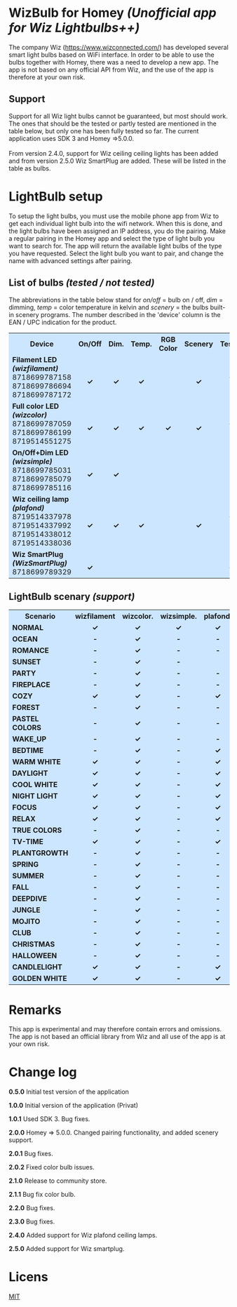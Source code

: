 # WizBulb for Homey *(Unofficial app for Wiz Lightbulbs++)*

The company Wiz (https://www.wizconnected.com/) has developed several smart light bulbs based on WiFi interface. In order to be able to use the bulbs together with Homey, there was a need to develop a new app. The app is not based on any official API from Wiz, and the use of the app is therefore at your own risk.

## Support

Support for all Wiz light bulbs cannot be guaranteed, but most should work. The ones that should be the tested or partly tested are mentioned in the table below, but only one has been fully tested so far. The current application uses SDK 3 and Homey =>5.0.0.<br><br>
From version 2.4.0, support for Wiz ceiling ceiling lights has been added and from version 2.5.0 Wiz SmartPlug are added. These will be listed in the table as bulbs. 
# LightBulb setup
To setup the light bulbs, you must use the mobile phone app from Wiz to get each individual light bulb into the wifi network. When this is done, and the light bulbs have been assigned an IP address, you do the pairing. Make a regular pairing in the Homey app and select the type of light bulb you want to search for. The app will return the available light bulbs of the type you have requested. Select the light bulb you want to pair, and change the name with advanced settings after pairing.


## List of bulbs *(tested / not tested)*
The abbreviations in the table below stand for *on/off* = bulb on / off, *dim* = dimming, *temp* = color temperature in kelvin and *scenery* = the bulbs built-in scenery programs. The number described in the 'device' column is the EAN / UPC indication for the product.
<center>
<table style="background:#cce6ff">
  <tr>
    <th style="width:150px">Device</th>
    <th  style="width:75px">On/Off</th>
    <th  style="width:75px">Dim.</th>
    <th  style="width:75px">Temp.</th>
    <th  style="width:75px">RGB Color</th>
    <th  style="width:75px">Scenery</th>
    <th  style="width:75px">Tested</th>
  </tr>
  <tr>
    <td><b>Filament LED<br><i>(wizfilament)</i></b>  <br>8718699787158<br>8718699786694<br>8718699787172</td>
    <td style="text-align:center"><br><b>&checkmark;</b></td>
    <td style="text-align:center"><br><b>&checkmark;</b></td>
    <td style="text-align:center"><br><b>&checkmark;</b></td>
    <td style="text-align:center"> </td>
    <td style="text-align:center"><br><b>&checkmark;</b></td>
    <td style="text-align:center"><br><br><b>&checkmark;</b><br>-<br>-</td>
  </tr>
  <tr>
    <td><b>Full color LED<br><i>(wizcolor)</i></b><br>8718699787059<br>8718699786199<br>8719514551275</td>
    <td style="text-align:center"><br><b>&checkmark;</b></td>
    <td style="text-align:center"><br><b>&checkmark;</b></td>
    <td style="text-align:center"><br><b>&checkmark;</b></td>
    <td style="text-align:center"><br><b>&checkmark;</b></td>
    <td style="text-align:center"><br><b>&checkmark;</b></td>
    <td style="text-align:center"><br><br><b>&checkmark;</b><br>-<br>-</td>
  </tr>
<tr>
    <td><b>On/Off+Dim LED<br><i>(wizsimple)</i></b><br>8718699785031<br>8718699785079<br>8718699785116</td>
    <td style="text-align:center"><br><b>&checkmark;</b></td>
    <td style="text-align:center"><br><b>&checkmark;</b></td>
    <td style="text-align:center"><br><b></b></td>
    <td style="text-align:center"><br><b></b></td>
    <td style="text-align:center"><br><b></b></td>
    <td style="text-align:center"><br><br>-<br>-<br>-</td>
  </tr>
<tr>
    <td><b>Wiz ceiling lamp<br><i>(plafond)</i></b><br>8719514337978<br>8719514337992<br>8719514338012<br>8719514338036</td>
    <td style="text-align:center"><br><b>&checkmark;</b></td>
    <td style="text-align:center"><br><b>&checkmark;</b></td>
    <td style="text-align:center"><br><b>&checkmark;</b></td>
    <td style="text-align:center"><br><b></b></td>
    <td style="text-align:center"><br><b>&checkmark;</b></td>
    <td style="text-align:center"><br><br><b>&checkmark;</b><br>-<br>-<br>-</td>
  </tr>
<tr>
    <td><b>Wiz SmartPlug<br><i>(WizSmartPlug)</i></b><br>8718699789329</td>
    <td style="text-align:center"><br><b>&checkmark;</b></td>
    <td style="text-align:center"><br></td>
    <td style="text-align:center"><br></td>
    <td style="text-align:center"><br></td>
    <td style="text-align:center"><br></td>
    <td style="text-align:center"><br><b>&checkmark;</b></td>
  </tr>
</table></center>

## LightBulb scenary *(support)*
<center><table style="background:#cce6ff">
  <tr>
    <th style="width:150px">Scenario</th>
    <th  style="width:100px">wizfilament</th>
    <th  style="width:100px">wizcolor.</th>
    <th  style="width:100px">wizsimple.</th>
    <th  style="width:100px">plafond.</th>
    <th  style="width:100px">Remarks</th>
  </tr>
  <tr>
    <td><b>NORMAL</b></td>
    <td style="text-align:center"><b>&checkmark;</b></td>
    <td style="text-align:center"><b>&checkmark;</b></td>
    <td style="text-align:center"><b>&checkmark;</b></td>
    <td style="text-align:center"><b>&checkmark;</b></td>
    <td style="text-align:center">2700K</td>
  </tr>
  <tr>
    <td><b>OCEAN</b></td>
    <td style="text-align:center"><b>-</b></td>
    <td style="text-align:center"><b>&checkmark;</b></td>
    <td style="text-align:center"><b>-</b></td>
    <td style="text-align:center"><b>-</b></td>
    <td style="text-align:center"> </td>
  </tr>
  <tr>
    <td><b>ROMANCE</b></td>
    <td style="text-align:center"><b>-</b></td>
    <td style="text-align:center"><b>&checkmark;</b></td>
    <td style="text-align:center"><b>-</b></td>
    <td style="text-align:center"><b>-</b></td>
    <td style="text-align:center"> </td>
  </tr>
  <tr>
    <td><b>SUNSET</b></td>
    <td style="text-align:center"><b>-</b></td>
    <td style="text-align:center"><b>&checkmark;</b></td>
    <td style="text-align:center"><b>-</b></td>
    <td style="text-align:center"> </td>
  </tr>
  <tr>
    <td><b>PARTY</b></td>
    <td style="text-align:center"><b>-</b></td>
    <td style="text-align:center"><b>&checkmark;</b></td>
    <td style="text-align:center"><b>-</b></td>
    <td style="text-align:center"><b>-</b></td>
    <td style="text-align:center"> </td>
  </tr>
  <tr>
    <td><b>FIREPLACE</b></td>
    <td style="text-align:center"><b>-</b></td>
    <td style="text-align:center"><b>&checkmark;</b></td>
    <td style="text-align:center"><b>-</b></td>
    <td style="text-align:center"><b>-</b></td>
    <td style="text-align:center"> </td>
  </tr>
  <tr>
    <td><b>COZY</b></td>
    <td style="text-align:center"><b>&checkmark;</b></td>
    <td style="text-align:center"><b>&checkmark;</b></td>
    <td style="text-align:center"><b>-</b></td>
     <td style="text-align:center"><b>&checkmark;</b></td>
   <td style="text-align:center"> </td>
  </tr>
  <tr>
    <td><b>FOREST</b></td>
    <td style="text-align:center"><b>-</b></td>
    <td style="text-align:center"><b>&checkmark;</b></td>
    <td style="text-align:center"><b>-</b></td>
    <td style="text-align:center"><b>-</b></td>
    <td style="text-align:center"> </td>
  </tr>
  <tr>
    <td><b>PASTEL COLORS</b></td>
    <td style="text-align:center"><b>-</b></td>
    <td style="text-align:center"><b>&checkmark;</b></td>
    <td style="text-align:center"><b>-</b></td>
    <td style="text-align:center"><b>-</b></td>
    <td style="text-align:center"> </td>
  </tr>
  <tr>
    <td><b>WAKE_UP</b></td>
    <td style="text-align:center"><b>-</b></td>
    <td style="text-align:center"><b>&checkmark;</b></td>
    <td style="text-align:center"><b>-</b></td>
    <td style="text-align:center"><b>-</b></td>
    <td style="text-align:center"> </td>
  </tr>
  <tr>
    <td><b>BEDTIME</b></td>
    <td style="text-align:center"><b>-</b></td>
    <td style="text-align:center"><b>&checkmark;</b></td>
    <td style="text-align:center"><b>-</b></td>
    <td style="text-align:center"><b>&checkmark;</b></td>
   <td style="text-align:center"> </td>
  </tr>
  <tr>
    <td><b>WARM WHITE</b></td>
    <td style="text-align:center"><b>&checkmark;</b></td>
    <td style="text-align:center"><b>&checkmark;</b></td>
    <td style="text-align:center"><b>-</b></td>
    <td style="text-align:center"><b>&checkmark;</b></td>
    <td style="text-align:center"> </td>
  </tr>
  <tr>
    <td><b>DAYLIGHT</b></td>
    <td style="text-align:center"><b>&checkmark;</b></td>
    <td style="text-align:center"><b>&checkmark;</b></td>
    <td style="text-align:center"><b>-</b></td>
    <td style="text-align:center"><b>&checkmark;</b></td>
   <td style="text-align:center"> </td>
  </tr>
  <tr>
    <td><b>COOL WHITE</b></td>
    <td style="text-align:center"><b>&checkmark;</b></td>
    <td style="text-align:center"><b>&checkmark;</b></td>
    <td style="text-align:center"><b>-</b></td>
    <td style="text-align:center"><b>&checkmark;</b></td>
    <td style="text-align:center"> </td>
  </tr>
  <tr>
    <td><b>NIGHT LIGHT</b></td>
    <td style="text-align:center"><b>&checkmark;</b></td>
    <td style="text-align:center"><b>&checkmark;</b></td>
    <td style="text-align:center"><b>-</b></td>
    <td style="text-align:center"><b>&checkmark;</b></td>
    <td style="text-align:center"> </td>
  </tr>
  <tr>
    <td><b>FOCUS</b></td>
    <td style="text-align:center"><b>&checkmark;</b></td>
    <td style="text-align:center"><b>&checkmark;</b></td>
    <td style="text-align:center"><b>-</b></td>
    <td style="text-align:center"><b>&checkmark;</b></td>
  <td style="text-align:center"> </td>
  </tr>
  <tr>
    <td><b>RELAX</b></td>
    <td style="text-align:center"><b>&checkmark;</b></td>
    <td style="text-align:center"><b>&checkmark;</b></td>
    <td style="text-align:center"><b>-</b></td>
    <td style="text-align:center"><b>&checkmark;</b></td>
    <td style="text-align:center"> </td>
  </tr>
  <tr>
    <td><b>TRUE COLORS</b></td>
    <td style="text-align:center"><b>-</b></td>
    <td style="text-align:center"><b>&checkmark;</b></td>
    <td style="text-align:center"><b>-</b></td>
    <td style="text-align:center"><b>-</b></td>
    <td style="text-align:center"> </td>
  </tr>
  <tr>
    <td><b>TV-TIME</b></td>
    <td style="text-align:center"><b>&checkmark;</b></td>
    <td style="text-align:center"><b>&checkmark;</b></td>
    <td style="text-align:center"><b>-</b></td>
    <td style="text-align:center"><b>&checkmark;</b></td>
   <td style="text-align:center"> </td>
  </tr>
  <tr>
    <td><b>PLANTGROWTH</b></td>
    <td style="text-align:center"><b>-</b></td>
    <td style="text-align:center"><b>&checkmark;</b></td>
    <td style="text-align:center"><b>-</b></td>
    <td style="text-align:center"><b>-</b></td>
    <td style="text-align:center"> </td>
  </tr>
  <tr>
    <td><b>SPRING</b></td>
    <td style="text-align:center"><b>-</b></td>
    <td style="text-align:center"><b>&checkmark;</b></td>
    <td style="text-align:center"><b>-</b></td>
    <td style="text-align:center"><b>-</b></td>
    <td style="text-align:center"> </td>
  </tr>
  <tr>
    <td><b>SUMMER</b></td>
    <td style="text-align:center"><b>-</b></td>
    <td style="text-align:center"><b>&checkmark;</b></td>
    <td style="text-align:center"><b>-</b></td>
    <td style="text-align:center"><b>-</b></td>
    <td style="text-align:center"> </td>
  </tr>
  <tr>
    <td><b>FALL</b></td>
    <td style="text-align:center"><b>-</b></td>
    <td style="text-align:center"><b>&checkmark;</b></td>
    <td style="text-align:center"><b>-</b></td>
    <td style="text-align:center"><b>-</b></td>
    <td style="text-align:center"> </td>
  </tr>
  <tr>
    <td><b>DEEPDIVE</b></td>
    <td style="text-align:center"><b>-</b></td>
    <td style="text-align:center"><b>&checkmark;</b></td>
    <td style="text-align:center"><b>-</b></td>
    <td style="text-align:center"><b>-</b></td>
    <td style="text-align:center"> </td>
  </tr>
  <tr>
    <td><b>JUNGLE</b></td>
    <td style="text-align:center"><b>-</b></td>
    <td style="text-align:center"><b>&checkmark;</b></td>
    <td style="text-align:center"><b>-</b></td>
    <td style="text-align:center"><b>-</b></td>
    <td style="text-align:center"> </td>
  </tr>
  <tr>
    <td><b>MOJITO</b></td>
    <td style="text-align:center"><b>-</b></td>
    <td style="text-align:center"><b>&checkmark;</b></td>
    <td style="text-align:center"><b>-</b></td>
    <td style="text-align:center"><b>-</b></td>
    <td style="text-align:center"> </td>
  </tr>
  <tr>
    <td><b>CLUB</b></td>
    <td style="text-align:center"><b>-</b></td>
    <td style="text-align:center"><b>&checkmark;</b></td>
    <td style="text-align:center"><b>-</b></td>
    <td style="text-align:center"><b>-</b></td>
    <td style="text-align:center"> </td>
  </tr>
  <tr>
    <td><b>CHRISTMAS</b></td>
    <td style="text-align:center"><b>-</b></td>
    <td style="text-align:center"><b>&checkmark;</b></td>
    <td style="text-align:center"><b>-</b></td>
    <td style="text-align:center"><b>-</b></td>
    <td style="text-align:center"> </td>
  </tr>
  <tr>
    <td><b>HALLOWEEN</b></td>
    <td style="text-align:center"><b>-</b></td>
    <td style="text-align:center"><b>&checkmark;</b></td>
    <td style="text-align:center"><b>-</b></td>
    <td style="text-align:center"><b>-</b></td>
    <td style="text-align:center"> </td>
  </tr>
  <tr>
    <td><b>CANDLELIGHT</b></td>
    <td style="text-align:center"><b>&checkmark;</b></td>
    <td style="text-align:center"><b>&checkmark;</b></td>
    <td style="text-align:center"><b>-</b></td>
    <td style="text-align:center"><b>&checkmark;</b></td>
    <td style="text-align:center"> </td>
  </tr>
  <tr>
    <td><b>GOLDEN WHITE</b></td>
    <td style="text-align:center"><b>&checkmark;</b></td>
    <td style="text-align:center"><b>&checkmark;</b></td>
    <td style="text-align:center"><b>-</b></td>
    <td style="text-align:center"><b>&checkmark;</b></td>
    <td style="text-align:center"> </td>
  </tr>
</table></center>


# Remarks
This app is experimental and may therefore contain errors and omissions. The app is not based an official library from Wiz and all use of the app is at your own risk.

# Change log

**0.5.0** Initial test version of the application

**1.0.0** Initial version of the application (Privat)

**1.0.1** Used SDK 3. Bug fixes.

**2.0.0** Homey => 5.0.0. Changed pairing functionality, and added scenery support.

**2.0.1** Bug fixes.

**2.0.2** Fixed color bulb issues.

**2.1.0** Release to community store.

**2.1.1** Bug fix color bulb.

**2.2.0** Bug fixes.

**2.3.0** Bug fixes.

**2.4.0** Added support for Wiz plafond ceiling lamps.

**2.5.0** Added support for Wiz smartplug.

# Licens
[MIT](https://github.com)











